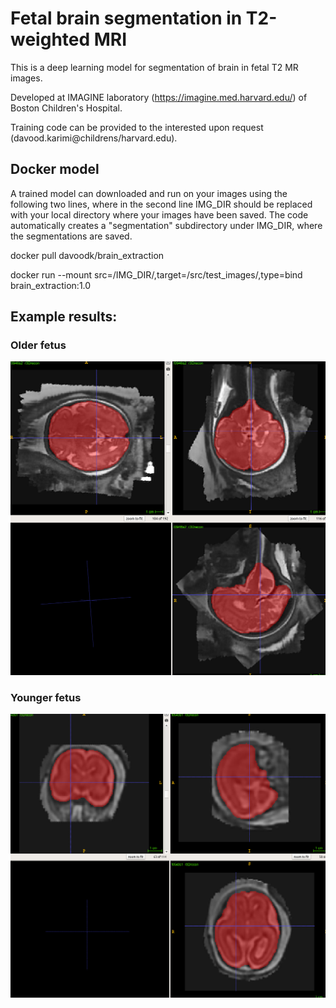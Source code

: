 # Fetal brain segmentation in T2-weighted MRI

This is a deep learning model for segmentation of brain in fetal T2  MR images.

Developed at IMAGINE laboratory (https://imagine.med.harvard.edu/) of Boston Children's Hospital.

Training code can be provided to the interested upon request (davood.karimi@childrens/harvard.edu).

## Docker model

A trained model can downloaded and run on your images using the following two lines, where in the second line IMG_DIR should be replaced with your local directory where your images have been saved. The code automatically creates a "segmentation" subdirectory under IMG_DIR, where the segmentations are saved.

docker pull davoodk/brain_extraction

docker run   --mount src=/IMG_DIR/,target=/src/test_images/,type=bind  brain_extraction:1.0


## Example results:

### Older fetus

![older](sample_results/older.png)  


### Younger fetus

![older](sample_results/younger.png)  

